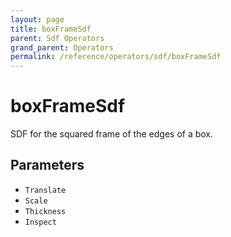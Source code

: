```yaml
---
layout: page
title: boxFrameSdf
parent: Sdf Operators
grand_parent: Operators
permalink: /reference/operators/sdf/boxFrameSdf
---
```


# boxFrameSdf

SDF for the squared frame of the edges of a box.

## Parameters

* `Translate`
* `Scale`
* `Thickness`
* `Inspect`
